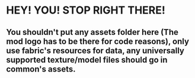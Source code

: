 # HEY! YOU! STOP RIGHT THERE!
## You shouldn't put any assets folder here (The mod logo has to be there for code reasons), only use fabric's resources for data, any universally supported texture/model files should go in common's assets.